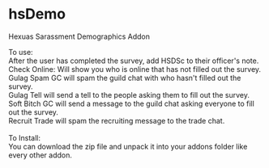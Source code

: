 # hsDemo
Hexuas Sarassment Demographics Addon


To use:<br>
After the user has completed the survey, add HSDSc to their officer's note.<br>
Check Online: Will show you who is online that has not filled out the survey.<br>
Gulag Spam GC will spam the guild chat with who hasn't filled out the survey.<br>
Gulag Tell will send a tell to the people asking them to fill out the survey.<br>
Soft Bitch GC will send a message to the guild chat asking everyone to fill out the survey.<br>
Recruit Trade will spam the recruiting message to the trade chat.<br>
<br>
To Install:<br>
You can download the zip file and unpack it into your addons folder like every other addon.
